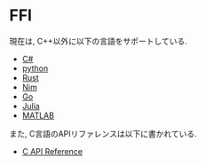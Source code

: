 # FFI

現在は, C++以外に以下の言語をサポートしている.

* [C\#](./csharp.md)
* [python](./python.md)
* [Rust](./rust.md)
* [Nim](./nim.md)
* [Go](./go.md)
* [Julia](./julia.md)
* [MATLAB](./matlab.md)

また, C言語のAPIリファレンスは以下に書かれている.

* [C API Reference](./reference.md)
